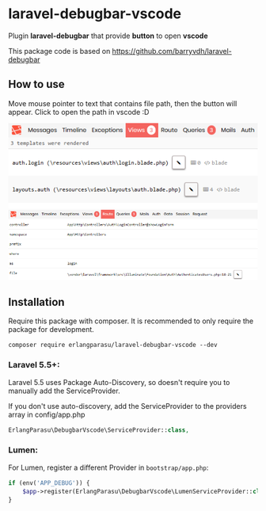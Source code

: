# laravel-debugbar-vscode

Plugin **laravel-debugbar** that provide **button** to open **vscode**

This package code is based on https://github.com/barryvdh/laravel-debugbar

## How to use

Move mouse pointer to text that contains file path, then the button will appear. Click to open the path in vscode :D

![Screenshot 1](screenshots/laravel-debugbar-vscode.screnshot-1.png)
![Screenshot 2](screenshots/laravel-debugbar-vscode.screnshot-2.png)

## Installation

Require this package with composer. It is recommended to only require the package for development.

```shell
composer require erlangparasu/laravel-debugbar-vscode --dev
```

### Laravel 5.5+:

Laravel 5.5 uses Package Auto-Discovery, so doesn't require you to manually add the ServiceProvider.

If you don't use auto-discovery, add the ServiceProvider to the providers array in config/app.php

```php
ErlangParasu\DebugbarVscode\ServiceProvider::class,
```

### Lumen:

For Lumen, register a different Provider in `bootstrap/app.php`:

```php
if (env('APP_DEBUG')) {
    $app->register(ErlangParasu\DebugbarVscode\LumenServiceProvider::class);
}
```
